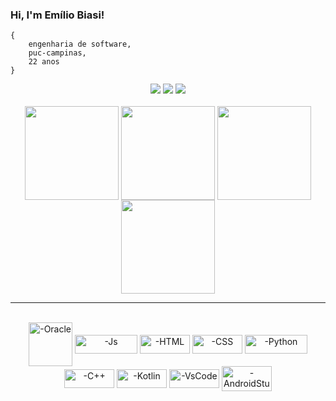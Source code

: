 ###  Hi, I'm Emílio Biasi!

```
{
    engenharia de software,
    puc-campinas,
    22 anos
}
```

<div align="center">
  <a href="https://www.instagram.com/emilio_biasi" target="_blank"><img src="https://img.shields.io/badge/-Instagram-%23E4405F?style=for-the-badge&logo=instagram&logoColor=white" target="_blank"></a>
  <a href = "mailto:ejbiasi@hotmail.com"><img src="https://img.shields.io/badge/-Email-%23333?style=for-the-badge&logo=gmail&logoColor=white" target="_blank"></a>
  <a href= "https://www.linkedin.com/in/emílio-biasi-9b5323209/" target="_blank"><img src="https://img.shields.io/badge/-LinkedIn-%230077B5?style=for-the-badge&logo=linkedin&logoColor=white" target="_blank"></a> 
</div>

<br>
<div align="center">
  <img align='center' src="https://i.pinimg.com/564x/b6/c9/21/b6c9216b0aa5198a63a073ef90deab71.jpg" width="150">
  <img align='center' src="https://i.pinimg.com/564x/13/56/72/135672b6985c4619a4be5c4575ca7182.jpg" width="150">
  <img align='center' src="https://i.pinimg.com/564x/fb/28/07/fb2807c6c3df77229519b482a9d6f558.jpg" width="150">
  <img align='center' src="https://i.pinimg.com/564x/dc/d7/1a/dcd71a26a9196461c71876374794fc39.jpg" width="150">
</div>
  
<hr>
  
  <div style="display: inline_block" align='center'><br>
    
  <img align="center" alt="-Oracle" height="70" width="70" src="https://cdn.jsdelivr.net/gh/devicons/devicon/icons/oracle/oracle-original.svg" />
    
  <img align="center" alt="-Js" height="30" width="100" src="https://cdn.jsdelivr.net/gh/devicons/devicon/icons/javascript/javascript-plain.svg" />
  
  <img align="center" alt="-HTML" height="30" width="80" src="https://cdn.jsdelivr.net/gh/devicons/devicon/icons/html5/html5-plain.svg" />
  
  <img align="center" alt="-CSS" height="30" width="80" src="https://cdn.jsdelivr.net/gh/devicons/devicon/icons/css3/css3-plain.svg" />
  
  <img align="center" alt="-Python" height="30" width="100" src="https://cdn.jsdelivr.net/gh/devicons/devicon/icons/python/python-plain.svg" />
  
  <img align="center" alt="-C++" height="30" width="80" src="https://cdn.jsdelivr.net/gh/devicons/devicon/icons/cplusplus/cplusplus-line.svg" />
    
  <img align="center" alt="-Kotlin" height="30" width="80" src="https://cdn.jsdelivr.net/gh/devicons/devicon/icons/kotlin/kotlin-original.svg" />
      
  <img align="center" alt="-VsCode" height="30" width="80" src="https://cdn.jsdelivr.net/gh/devicons/devicon/icons/vscode/vscode-plain.svg" />

  <img align="center" alt="-AndroidStudioo" height="40" width="80" src="https://cdn.jsdelivr.net/gh/devicons/devicon/icons/androidstudio/androidstudio-original.svg" />
 
</div>
  
  
  <div> 

    
</div>
